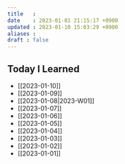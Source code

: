 ```yaml
---
title   : 
date    : 2023-01-01 21:15:17 +0900
updated : 2023-01-10 15:03:29 +0900
aliases : 
draft : false
---
```

## Today I Learned
- [[2023-01-10]]
- [[2023-01-09]]
- [[2023-01-08|2023-W01]]
- [[2023-01-07]]
- [[2023-01-06]]
- [[2023-01-05]]
- [[2023-01-04]]
- [[2023-01-03]]
- [[2023-01-02]]
- [[2023-01-01]]
